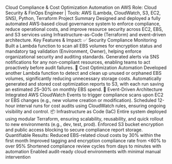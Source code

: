 Cloud Compliance & Cost Optimization Automation on AWS
Role: Cloud Security & FinOps Engineer | Tools: AWS (Lambda, CloudWatch, S3, EC2, SNS), Python, Terraform
Project Summary
Designed and deployed a fully automated AWS-based cloud governance system to enforce compliance, reduce operational costs, and improve resource security across EC2, EBS, and S3 services using Infrastructure-as-Code (Terraform) and event-driven architecture.
Key Features & Impact:
✅ Security Compliance Monitoring
Built a Lambda function to scan all EBS volumes for encryption status and mandatory tag validation (Environment, Owner), helping enforce organizational security and auditing standards.
Generated alerts via SNS notifications for any non-compliant resources, enabling teams to act proactively before audit failures.
🧠 Cost Optimization Automation
Developed another Lambda function to detect and clean up unused or orphaned EBS volumes, significantly reducing unnecessary storage costs.
Automatically generated and stored cost optimization reports to S3, with each run saving an estimated 25–30% on monthly EBS spend.
🔁 Event-Driven Architecture
Integrated AWS CloudWatch Events to trigger compliance scans upon EC2 or EBS changes (e.g., new volume creation or modification).
Scheduled 12-hour interval runs for cost audits using CloudWatch rules, ensuring ongoing visibility and control.
📦 Infrastructure as Code (IaC)
Entire system deployed using modular Terraform, ensuring scalability, reusability, and quick rollout to new environments (e.g., dev, test, prod).
Enforced S3 bucket encryption and public access blocking to secure compliance report storage.
Quantifiable Results:
Reduced EBS-related cloud costs by 30% within the first month
Improved tagging and encryption compliance rate from <60% to over 95%
Shortened compliance review cycles from days to minutes with automation
Enabled audit-ready cloud environments with minimal manual intervention
